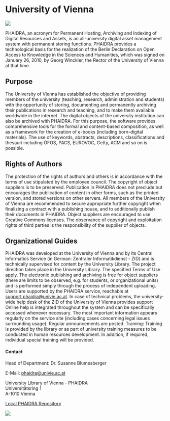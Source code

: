 # University of Vienna

![](/assets/img/uni_vienna_logo_blue.svg)

PHAIDRA, an acronym for Permanent Hosting, Archiving and Indexing of Digital Resources and Assets, is an all-university digital asset management system with permanent storing functions. PHAIDRA provides a technological basis for the realization of the Berlin Declaration on Open Access to Knowledge in the Sciences and Humanities, which was signed on January 26, 2010, by Georg Winckler, the Rector of the University of Vienna at that time.

## Purpose
The University of Vienna has established the objective of providing members of the university (teaching, research, administration and students) with the opportunity of storing, documenting and permanently archiving their publications in research and teaching, and to make them available worldwide in the internet. The digital objects of the university institution can also be archived with PHAIDRA. For this purpose, the software provides comprehensive tools for the formal and content-based composition, as well as a framework for the creation of e-books (including born-digital materials). The use of keywords, abstracts, descriptions, classifications and thesauri including ÖFOS, PACS, EUROVOC, Getty, ACM and so on is possible.

## Rights of Authors
The protection of the rights of authors and others is in accordance with the terms of use stipulated by the employee council. The copyright of object suppliers is to be preserved. Publication in PHAIDRA does not preclude but encourages the publication of content in other forms, such as the printed version, and stored versions on other servers. All members of the University of Vienna are recommended to secure appropriate further copyright when finalizing a contract with a publishing house, and to additionally publish their documents in PHAIDRA. Object suppliers are encouraged to use Creative Commons licenses. The observance of copyright and exploitation rights of third parties is the responsibility of the supplier of objects.

## Organizational Guides
PHAIDRA was developed at the University of Vienna and by its Central Informatics Service (in German: Zentraler Informatikdienst - ZID) and is technically supervised for content by the University Library. The project direction takes place in the University Library. The specified Terms of Use apply. The electronic publishing and archiving is free for object suppliers (there are limits to be observed, e.g. for students, or organizational units) and is performed simply through the process of independent uploading. Users are supported by the PHAIDRA service, reachable at support.phaidra@univie.ac.at. In case of technical problems, the university-wide help desk of the ZID of the University of Vienna provides support Online help is integrated throughout the system and can be specifically accessed whenever necessary. The most important information appears regularly on the service site (including cases concerning legal issues surrounding usage). Regular announcements are posted. Training: Training is provided by the library or as part of university training measures to be conducted in human resources development. In addition, if required, individual special training will be provided.

 

#### Contact

Head of Department: Dr. Susanne Blumesberger

E-Mail: <phaidra@univie.ac.at>

University Library of Vienna - PHAIDRA  
Universitätsring 1  
A-1010 Vienna  

 

[Local PHAIDRA Repository](https://phaidra.univie.ac.at/) 

![](/assets/img/partner_logos/csm_UniWien_Arkadenhof.jpeg)
